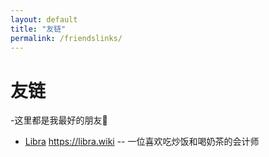 ```yaml
---
layout: default
title: "友链"
permalink: /friendslinks/
---
```


# 友链

-这里都是我最好的朋友🥰

- [Libra](https://libra.wiki) https://libra.wiki
-- 一位喜欢吃炒饭和喝奶茶的会计师
